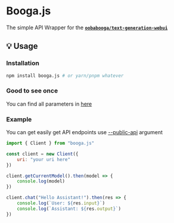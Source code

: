 # Booga.js

The simple API Wrapper for the
[**`oobabooga/text-generation-webui`**](https://github.com/oobabooga/text-generation-webui)

## 💡 Usage

### Installation

```bash
npm install booga.js # or yarn/pnpm whatever
```

### Good to see once

You can find all parameters in [here](https://github.com/PleahMaCaka/booga.js/blob/main/src/types/ChatParams.ts)

### Example

You can get easily get API endpoints
use [--public-api](https://github.com/oobabooga/text-generation-webui?tab=readme-ov-file#api) argument

```js
import { Client } from "booga.js"

const client = new Client({
    uri: "your uri here"
})

client.getCurrentModel().then(model => {
    console.log(model)
})

client.chat("Hello Assistant!").then(res => {
    console.log(`User: ${res.input}`)
    console.log(`Assistant: ${res.output}`)
})
```
